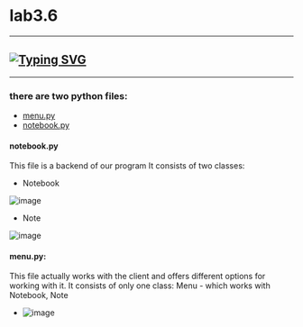 # lab3.6
***
## [![Typing SVG](https://readme-typing-svg.herokuapp.com?color=%2336BCF7&lines=Notebook)](https://git.io/typing-svg)
***
### there are two python files:
* [menu.py](https://github.com/olehh3103/lab3.6/blob/main/menu.py)
* [notebook.py](https://github.com/olehh3103/lab3.6/blob/main/notebook.py)
#### notebook.py
This file is a backend of our program
It consists of two classes:
* Notebook

![image](https://user-images.githubusercontent.com/92575053/159961292-0e1d3e0d-f939-441b-91c7-b70d718f45d2.png)
* Note

![image](https://user-images.githubusercontent.com/92575053/159964059-0ef2d4f5-f9fb-400a-89d3-bdd3eda5f104.png)
#### menu.py:
This file actually works with the client and offers different options for working with it.
It consists of only one class: Menu - which works with Notebook, Note
* ![image](https://user-images.githubusercontent.com/92575053/159961539-b1de121b-b0e2-4772-9170-7745ce8a55ca.png)


